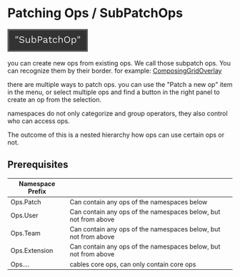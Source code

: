 # Patching Ops / SubPatchOps

![Button](img/subpatchop.png)

you can create new ops from existing ops. We call those subpatch ops. You can recognize them by their border. for example: [ComposingGridOverlay](/op/Ops.Gl.Meshes.ComposingGridOverlay)

there are multiple ways to patch ops. you can use the "Patch a new op" item in the menu, or select multiple ops and find a button in the right panel to create an op from the selection.

namespaces do not only categorize and group operators, they also control who can access ops.

The outcome of this is a nested hierarchy how ops can use certain ops or not.

## Prerequisites

| Namespace Prefix |  |
| ----------- | --------- |
| Ops.Patch| Can contain any ops of the namespaces below |
| Ops.User| Can contain any ops of the namespaces below, but not from above |
| Ops.Team| Can contain any ops of the namespaces below, but not from above |
| Ops.Extension| Can contain any ops of the namespaces below, but not from above |
| Ops....| cables core ops, can only contain core ops |


